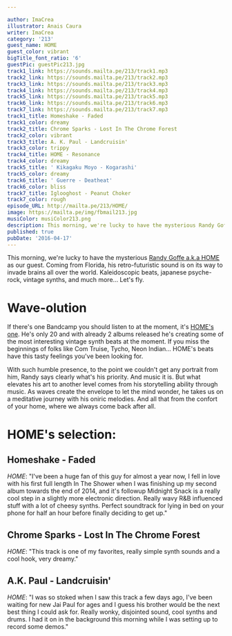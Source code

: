 ```yaml
---

author: ImaCrea
illustrator: Anais Caura
writer: ImaCrea
category: '213'
guest_name: HOME
guest_color: vibrant
bigTitle_font_ratio: '6'
guestPic: guestPic213.jpg
track1_link: https://sounds.mailta.pe/213/track1.mp3
track2_link: https://sounds.mailta.pe/213/track2.mp3
track3_link: https://sounds.mailta.pe/213/track3.mp3
track4_link: https://sounds.mailta.pe/213/track4.mp3
track5_link: https://sounds.mailta.pe/213/track5.mp3
track6_link: https://sounds.mailta.pe/213/track6.mp3
track7_link: https://sounds.mailta.pe/213/track7.mp3
track1_title: Homeshake - Faded
track1_color: dreamy
track2_title: Chrome Sparks - Lost In The Chrome Forest
track2_color: vibrant
track3_title: A. K. Paul - Landcruisin'
track3_color: trippy
track4_title: HOME - Resonance
track4_color: dreamy
track5_title: ' Kikagaku Moyo - Kogarashi'
track5_color: dreamy
track6_title: ' Guerre - Deatheat'
track6_color: bliss
track7_title: Iglooghost - Peanut Choker
track7_color: rough
episode_URL: http://mailta.pe/213/HOME/
image: https://mailta.pe/img/fbmail213.jpg
musiColor: musiColor213.png
description: This morning, we're lucky to have the mysterious Randy Goffe a.k.a HOME as our guest. Coming from Florida, his retro-futuristic sound is on its way to invade brains all over the world. Kaleidoscopic beats, japanese psyche-rock, vintage synths, and much more... Let's fly.
published: true
pubDate: '2016-04-17'
---
```


This morning, we're lucky to have the mysterious [Randy Goffe a.k.a HOME](https://www.facebook.com/homemusicofficial/) as our guest. Coming from Florida, his retro-futuristic sound is on its way to invade brains all over the world. Kaleidoscopic beats, japanese psyche-rock, vintage synths, and much more... Let's fly.

# Wave-olution

If there's one Bandcamp you should listen to at the moment, it's [HOME's one](https://home96.bandcamp.com). He's only 20 and with already 2 albums released he's creating some of the most interesting vintage synth beats at the moment. If you miss the beginnings of folks like Com Truise, Tycho, Neon Indian... HOME's beats have this tasty feelings you've been looking for.

With such humble presence, to the point we couldn't get any portrait from him, Randy says clearly what's his priority. And music it is. But what elevates his art to another level comes from his storytelling ability through music. As waves create the envelope to let the mind wonder, he takes us on a meditative journey with his oniric melodies. And all that from the confort of your home, where we always come back after all.

# HOME's selection:

## Homeshake - Faded
_HOME_: "I've been a huge fan of this guy for almost a year now, I fell in love with his first full length In The Shower when I was finishing up my second album towards the end of 2014, and it's followup Midnight Snack is a really cool step in a slightly more electronic direction. Really wavy R&B influenced stuff with a lot of cheesy synths. Perfect soundtrack for lying in bed on your phone for half an hour before finally deciding to get up."

## Chrome Sparks - Lost In The Chrome Forest
_HOME_: "This track is one of my favorites, really simple synth sounds and a cool hook, very dreamy."

## A.K. Paul - Landcruisin'
_HOME_: "I was so stoked when I saw this track a few days ago, I've been waiting for new Jai Paul for ages and I guess his brother would be the next best thing I could ask for. Really wonky, disjointed sound, cool synths and drums. I had it on in the background this morning while I was setting up to record some demos."

